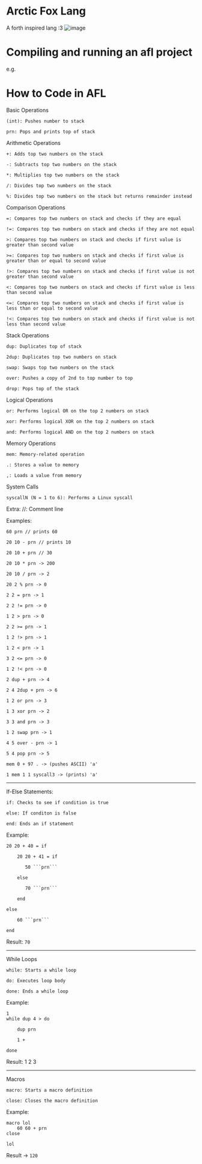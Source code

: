 # Arctic Fox Lang

A forth inspired lang :3
![image](https://github.com/LazyBev/arctic-fox-lang/assets/157259616/f273a926-66f9-41ad-b7a3-a27c021bb132)

# Compiling and running an afl project
e.g.

    

# How to Code in AFL

Basic Operations

    (int): Pushes number to stack

    prn: Pops and prints top of stack

Arithmetic Operations

    +: Adds top two numbers on the stack

    -: Subtracts top two numbers on the stack

    *: Multiplies top two numbers on the stack

    /: Divides top two numbers on the stack

    %: Divides top two numbers on the stack but returns remainder instead

Comparison Operations

    =: Compares top two numbers on stack and checks if they are equal

    !=: Compares top two numbers on stack and checks if they are not equal

    >: Compares top two numbers on stack and checks if first value is greater than second value

    >=: Compares top two numbers on stack and checks if first value is greater than or equal to second value

    !>: Compares top two numbers on stack and checks if first value is not greater than second value

    <: Compares top two numbers on stack and checks if first value is less than second value

    <=: Compares top two numbers on stack and checks if first value is less than or equal to second value

    !<: Compares top two numbers on stack and checks if first value is not less than second value

Stack Operations

    dup: Duplicates top of stack

    2dup: Duplicates top two numbers on stack

    swap: Swaps top two numbers on the stack

    over: Pushes a copy of 2nd to top number to top

    drop: Pops top of the stack

Logical Operations

    or: Performs logical OR on the top 2 numbers on stack

    xor: Performs logical XOR on the top 2 numbers on stack
    
    and: Performs logical AND on the top 2 numbers on stack

Memory Operations

    mem: Memory-related operation

    .: Stores a value to memory

    ,: Loads a value from memory

System Calls

    syscallN (N = 1 to 6): Performs a Linux syscall

Extra:
    //: Comment line

Examples: 

    60 prn // prints 60

    20 10 - prn // prints 10

    20 10 + prn // 30

    20 10 * prn -> 200

    20 10 / prn -> 2

    20 2 % prn -> 0

    2 2 = prn -> 1

    2 2 != prn -> 0

    1 2 > prn -> 0

    2 2 >= prn -> 1

    1 2 !> prn -> 1

    1 2 < prn -> 1

    3 2 <= prn -> 0

    1 2 !< prn -> 0

    2 dup + prn -> 4

    2 4 2dup + prn -> 6

    1 2 or prn -> 3

    1 3 xor prn -> 2

    3 3 and prn -> 3

    1 2 swap prn -> 1

    4 5 over - prn -> 1

    5 4 pop prn -> 5

    mem 0 + 97 . -> (pushes ASCII) 'a'

    1 mem 1 1 syscall3 -> (prints) 'a'


---------------------------------------------------------------------------------------------------------------------------

If-Else Statements:

    if: Checks to see if condition is true

    else: If conditon is false

    end: Ends an if statement

Example:

    20 20 + 40 = if

        20 20 + 41 = if
    
           50 ```prn```
        
        else
    
           70 ```prn```
        
        end
    
    else

        60 ```prn```
    
    end

Result: `70`

---------------------------------------------------------------------------------------------------------------------------

While Loops

    while: Starts a while loop

    do: Executes loop body

    done: Ends a while loop

Example:

    1 
    while dup 4 > do
    
        dup prn
      
        1 +
      
    done

Result: 1 2 3

---------------------------------------------------------------------------------------------------------------------------

Macros

    macro: Starts a macro definition

    close: Closes the macro definition

Example:

    macro lol
        60 60 + prn
    close

    lol

Result -> `120`
